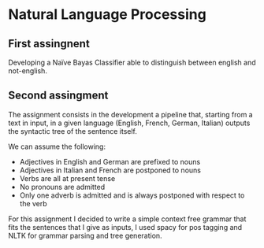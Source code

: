 # Natural Language Processing

## First assingnent
Developing a Naïve Bayas Classifier able to distinguish between english and not-english.  

## Second assingment
The assignment consists in the development a pipeline that, starting from a text in input, in a given language (English, French, German, Italian) outputs the syntactic tree of the sentence itself.

We can assume the following:

- Adjectives in English and German are prefixed to nouns
- Adjectives in Italian and French are postponed to nouns
- Verbs are all at present tense
- No pronouns are admitted
- Only one adverb is admitted and is always postponed with respect to the verb

For this assignment I decided to write a simple context free grammar that fits the sentences that I give as inputs, I used spacy for pos tagging and NLTK for grammar parsing and tree generation.
